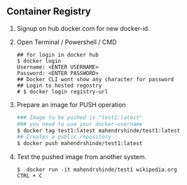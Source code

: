 ## Container Registry

1.  Signup on hub.docker.com for new docker-id.
2.  Open Terminal / Powershell / CMD

    ```
    ## for login in docker hub
    $ docker login 
    Username: <ENTER USERNAME>
    Password: <ENTER PASSWORD>
    ## Docker CLI wont show any character for password
    ## Login to hosted regostry
    # $ docker login registry-url
    ```

3.  Prepare an image for PUSH operation

    ```bash
    ### Image to be pushed is "test1:latest"
    ### you need to use your docker-username 
    $ docker tag test1:latest mahendrshinde/test1:latest
    ## Creates a public repository
    $ docker push mahendrshinde/test1:latest
    ```

4.  Test the pushed image from another system.

    ```
    $  docker run -it mahendrshinde/test1 wikipedia.org
    CTRL + C
    
    ```
